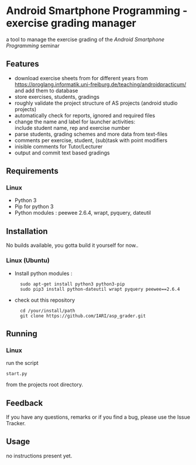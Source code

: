 # Android Smartphone Programming - exercise grading manager
a tool to manage the exercise grading of the
*Android Smartphone Programming* seminar

## Features

* download exercise sheets from for different years from
    https://proglang.informatik.uni-freiburg.de/teaching/androidpracticum/
  and add them to database
* store exercises, students, gradings
* roughly validate the project structure of AS projects (android studio projects)
* automatically check for reports, ignored and required files
* change the name and label for launcher activities:<br>
  include student name, rep and exercise number
* parse students, grading schemes and more data from text-files
* comments per exercise, student, (sub)task with point modifiers
* inisible comments for Tutor/Lecturer
* output and commit text based gradings

## Requirements

### Linux

* Python 3
* Pip for python 3
* Python modules : peewee 2.6.4, wrapt, pyquery, dateutil  <!-- pyparsing -->

## Installation

No builds available, you gotta build it yourself for now..

### Linux (Ubuntu)

* Install python modules : 

        sudo apt-get install python3 python3-pip
        sudo pip3 install python-dateutil wrapt pyquery peewee==2.6.4

* check out this repository

        cd /your/install/path
        git clone https://github.com/IARI/asp_grader.git

<!--
* run
        cd /your/install/path
        make 
  in the directory where you checked out the repo
-->  

## Running

### Linux

run the script

	start.py

from the projects root directory.
	
## Feedback

If you have any questions, remarks or if you find a bug, please use the Issue Tracker.

## Usage

no instructions present yet.
